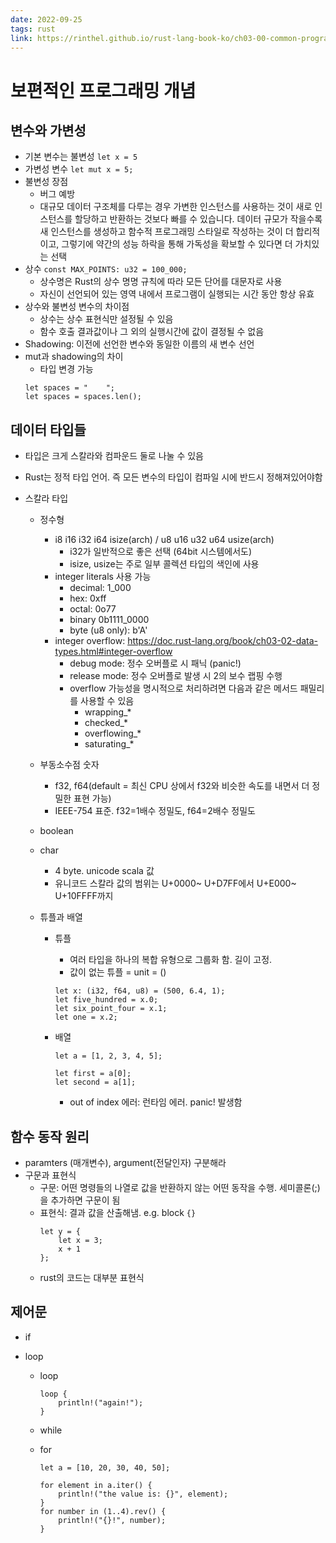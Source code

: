 ```yaml
---
date: 2022-09-25
tags: rust
link: https://rinthel.github.io/rust-lang-book-ko/ch03-00-common-programming-concepts.html
---
```


# 보편적인 프로그래밍 개념

## 변수와 가변성

- 기본 변수는 불변성 `let x = 5`
- 가변성 변수 `let mut x = 5;`
- 불변성 장점
  - 버그 예방
  - 대규모 데이터 구조체를 다루는 경우 가변한 인스턴스를 사용하는 것이 새로 인스턴스를 할당하고 반환하는 것보다 빠를 수 있습니다. 데이터 규모가 작을수록 새 인스턴스를 생성하고 함수적 프로그래밍 스타일로 작성하는 것이 더 합리적이고, 그렇기에 약간의 성능 하락을 통해 가독성을 확보할 수 있다면 더 가치있는 선택
- 상수 `const MAX_POINTS: u32 = 100_000;`
  - 상수명은 Rust의 상수 명명 규칙에 따라 모든 단어를 대문자로 사용
  - 자신이 선언되어 있는 영역 내에서 프로그램이 실행되는 시간 동안 항상 유효
- 상수와 불변성 변수의 차이점
  - 상수는 상수 표현식만 설정될 수 있음
  - 함수 호출 결과값이나 그 외의 실행시간에 값이 결정될 수 없음
- Shadowing: 이전에 선언한 변수와 동일한 이름의 새 변수 선언
- mut과 shadowing의 차이
  - 타입 변경 가능
  ```
  let spaces = "    ";
  let spaces = spaces.len();
  ```

## 데이터 타입들

- 타입은 크게 스칼라와 컴파운드 둘로 나눌 수 있음
- Rust는 정적 타입 언어. 즉 모든 변수의 타입이 컴파일 시에 반드시 정해져있어야함
- 스칼라 타입

  - 정수형
    - i8 i16 i32 i64 isize(arch) / u8 u16 u32 u64 usize(arch)
      - i32가 일반적으로 좋은 선택 (64bit 시스템에서도)
      - isize, usize는 주로 일부 콜렉션 타입의 색인에 사용
    - integer literals 사용 가능
      - decimal: 1_000
      - hex: 0xff
      - octal: 0o77
      - binary 0b1111_0000
      - byte (u8 only): b'A'
    - integer overflow: https://doc.rust-lang.org/book/ch03-02-data-types.html#integer-overflow
      - debug mode: 정수 오버플로 시 패닉 (panic!)
      - release mode: 정수 오버플로 발생 시 2의 보수 랩핑 수행
      - overflow 가능성을 명시적으로 처리하려면 다음과 같은 메서드 패밀리를 사용할 수 있음
        - wrapping\_\*
        - checked\_\*
        - overflowing\_\*
        - saturating\_\*
  - 부동소수점 숫자
    - f32, f64(default = 최신 CPU 상에서 f32와 비슷한 속도를 내면서 더 정밀한 표현 가능)
    - IEEE-754 표준. f32=1배수 정밀도, f64=2배수 정밀도
  - boolean
  - char
    - 4 byte. unicode scala 값
    - 유니코드 스칼라 값의 범위는 U+0000~ U+D7FF에서 U+E000~ U+10FFFF까지
  - 튜플과 배열

    - 튜플
      - 여러 타입을 하나의 복합 유형으로 그룹화 함. 길이 고정.
      - 값이 없는 튜플 = unit = ()
      ```
      let x: (i32, f64, u8) = (500, 6.4, 1);
      let five_hundred = x.0;
      let six_point_four = x.1;
      let one = x.2;
      ```
    - 배열

      ```
      let a = [1, 2, 3, 4, 5];

      let first = a[0];
      let second = a[1];
      ```

      - out of index 에러: 런타임 에러. panic! 발생함

## 함수 동작 원리

- paramters (매개변수), argument(전달인자) 구분해라
- 구문과 표현식
  - 구문: 어떤 명령들의 나열로 값을 반환하지 않는 어떤 동작을 수행. 세미콜론(;)을 추가하면 구문이 됨
  - 표현식: 결과 값을 산출해냄. e.g. block `{}`
    ```
    let y = {
        let x = 3;
        x + 1
    };
    ```
  - rust의 코드는 대부분 표현식

## 제어문

- if
- loop

  - loop
    ```
    loop {
        println!("again!");
    }
    ```
  - while
  - for

    ```
    let a = [10, 20, 30, 40, 50];

    for element in a.iter() {
        println!("the value is: {}", element);
    }
    for number in (1..4).rev() {
        println!("{}!", number);
    }
    ```
